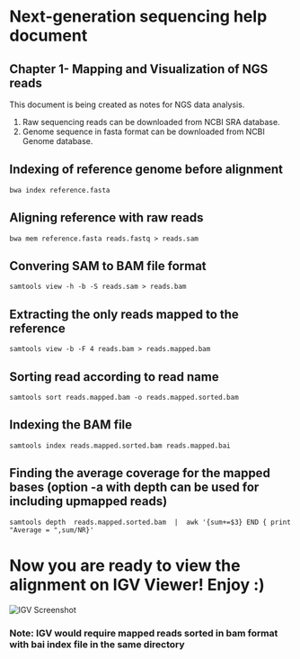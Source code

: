 # Next-generation sequencing help document
## Chapter 1- Mapping and Visualization of NGS reads 
This document is being created as notes for  NGS data analysis.

1. Raw sequencing reads can be downloaded from NCBI SRA database.
2. Genome sequence in fasta format can be downloaded from NCBI Genome database.

## Indexing of reference genome before alignment
```bwa index reference.fasta```

## Aligning reference with raw reads
```bwa mem reference.fasta reads.fastq > reads.sam```

## Convering SAM to BAM file format
```samtools view -h -b -S reads.sam > reads.bam```

## Extracting the only reads mapped to the reference
```samtools view -b -F 4 reads.bam > reads.mapped.bam```

## Sorting read according to read name
```samtools sort reads.mapped.bam -o reads.mapped.sorted.bam```

## Indexing the BAM file
```samtools index reads.mapped.sorted.bam reads.mapped.bai```

## Finding the average coverage for the mapped bases (option -a with depth can be used for including upmapped reads)
```samtools depth  reads.mapped.sorted.bam  |  awk '{sum+=$3} END { print "Average = ",sum/NR}'```

# Now you are ready to view the alignment on IGV Viewer! Enjoy :)

<img src="https://github.com/sauravbsaha/NGS_data_analysis/blob/master/igv_screenshot.png"
     alt="IGV Screenshot"
     style="float: center; margin-right: 10px;" />

### Note: IGV would require mapped reads sorted in bam format with bai index file in the same directory 

